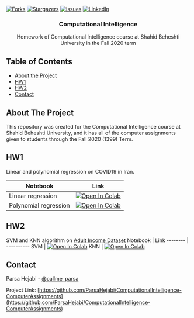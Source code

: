[![Forks][forks-shield]][forks-url]
[![Stargazers][stars-shield]][stars-url]
[![Issues][issues-shield]][issues-url]
[![LinkedIn][linkedin-shield]][linkedin-url]

<!-- PROJECT LOGO -->
<p align="center">
  <h3 align="center">Computational Intelligence</h3>
  <p align="center">
  Homework of Computational Intelligence course at Shahid Beheshti University in the Fall 2020 term
  </p>
</p>

<!-- TABLE OF CONTENTS -->

## Table of Contents

- [About the Project](#about-the-project)
- [HW1](#HW1)
- [HW2](#HW2)
- [Contact](#contact)

<!-- ABOUT THE PROJECT -->

## About The Project

<!-- [![Product Name Screen Shot][product-screenshot]](https://example.com) -->

This repository was created for the Computational Intelligence course at Shahid Beheshti University, and it has all of the computer assignments given to students through the Fall 2020 (1399) Term.

## HW1

Linear and polynomial regression on COVID19 in Iran.

Notebook | Link
-------- | ----------
Linear regression | [![Open In Colab](https://colab.research.google.com/assets/colab-badge.svg)](https://colab.research.google.com/github/ParsaHejabi/ComputationalIntelligence-ComputerAssignments/blob/main/HW1/COVID19_Iran_linear.ipynb)
Polynomial regression | [![Open In Colab](https://colab.research.google.com/assets/colab-badge.svg)](https://colab.research.google.com/github/ParsaHejabi/ComputationalIntelligence-ComputerAssignments/blob/main/COVID19_Iran_polynomial.ipynb)

## HW2

SVM and KNN algorithm on [Adult Income Dataset](https://sci2s.ugr.es/keel/dataset/data/missing/adult.zip)
Notebook | Link
-------- | ----------
SVM | [![Open In Colab](https://colab.research.google.com/assets/colab-badge.svg)](https://colab.research.google.com/github/ParsaHejabi/ComputationalIntelligence-ComputerAssignments/blob/main/HW2/Adult_Income_Dataset_SVM.ipynb)
KNN | [![Open In Colab](https://colab.research.google.com/assets/colab-badge.svg)](https://colab.research.google.com/github/ParsaHejabi/ComputationalIntelligence-ComputerAssignments/blob/main/HW2/Adult_Income_Dataset_KNN.ipynb)


<!-- CONTACT -->

## Contact

Parsa Hejabi - [@callme_parsa](https://twitter.com/callme_parsa)

Project Link: [https://github.com/ParsaHejabi/ComputationalIntelligence-ComputerAssignments](https://github.com/ParsaHejabi/ComputationalIntelligence-ComputerAssignments)

[forks-shield]: https://img.shields.io/github/forks/ParsaHejabi/ComputationalIntelligence-ComputerAssignments
[forks-url]: https://github.com/ParsaHejabi/ComputationalIntelligence-ComputerAssignments/network/members
[stars-shield]: https://img.shields.io/github/stars/ParsaHejabi/ComputationalIntelligence-ComputerAssignments
[stars-url]: https://github.com/ParsaHejabi/ComputationalIntelligence-ComputerAssignments/stargazers
[issues-shield]: https://img.shields.io/github/issues/ParsaHejabi/ComputationalIntelligence-ComputerAssignments
[issues-url]: https://github.com/ParsaHejabi/ComputationalIntelligence-ComputerAssignments/issues

[linkedin-shield]: https://img.shields.io/badge/-LinkedIn-black.svg?logo=linkedin&colorB=555
[linkedin-url]: https://www.linkedin.com/in/parsa-hejabi/
